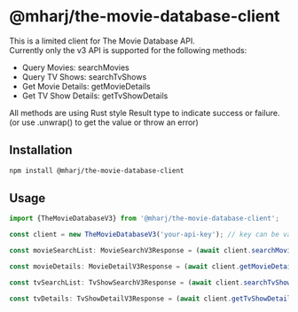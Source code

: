 # @mharj/the-movie-database-client

This is a limited client for The Movie Database API.<br/>
Currently only the v3 API is supported for the following methods:

- Query Movies: searchMovies
- Query TV Shows: searchTvShows
- Get Movie Details: getMovieDetails
- Get TV Show Details: getTvShowDetails

All methods are using Rust style Result type to indicate success or failure. (or use .unwrap() to get the value or throw an error)

## Installation

```bash
npm install @mharj/the-movie-database-client
```

## Usage

```typescript
import {TheMovieDatabaseV3} from '@mharj/the-movie-database-client';

const client = new TheMovieDatabaseV3('your-api-key'); // key can be value, Promised value or a function that returns either

const movieSearchList: MovieSearchV3Response = (await client.searchMovies({query: 'James Bond'})).unwrap();

const movieDetails: MovieDetailV3Response = (await client.getMovieDetails(movieSearchList.results[0].id)).unwrap();

const tvSearchList: TvShowSearchV3Response = (await client.searchTvShows({query: 'Ring'})).unwrap();

const tvDetails: TvShowDetailV3Response = (await client.getTvShowDetails(tvSearchList.results[0].id)).unwrap();
```
